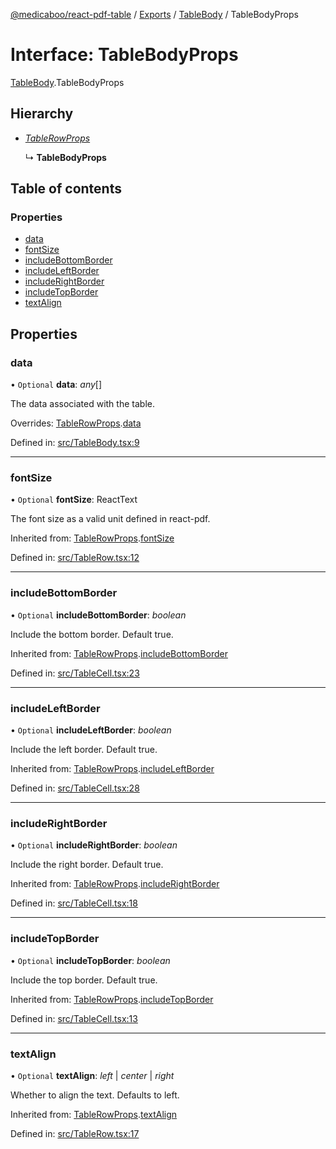 [@medicaboo/react-pdf-table](../README.md) / [Exports](../modules.md) / [TableBody](../modules/tablebody.md) / TableBodyProps

# Interface: TableBodyProps

[TableBody](../modules/tablebody.md).TableBodyProps

## Hierarchy

* [*TableRowProps*](tablerow.tablerowprops.md)

  ↳ **TableBodyProps**

## Table of contents

### Properties

- [data](tablebody.tablebodyprops.md#data)
- [fontSize](tablebody.tablebodyprops.md#fontsize)
- [includeBottomBorder](tablebody.tablebodyprops.md#includebottomborder)
- [includeLeftBorder](tablebody.tablebodyprops.md#includeleftborder)
- [includeRightBorder](tablebody.tablebodyprops.md#includerightborder)
- [includeTopBorder](tablebody.tablebodyprops.md#includetopborder)
- [textAlign](tablebody.tablebodyprops.md#textalign)

## Properties

### data

• `Optional` **data**: *any*[]

The data associated with the table.

Overrides: [TableRowProps](tablerow.tablerowprops.md).[data](tablerow.tablerowprops.md#data)

Defined in: [src/TableBody.tsx:9](https://github.com/Medicaboo/react-pdf-table/blob/6c04208/src/TableBody.tsx#L9)

___

### fontSize

• `Optional` **fontSize**: ReactText

The font size as a valid unit defined in react-pdf.

Inherited from: [TableRowProps](tablerow.tablerowprops.md).[fontSize](tablerow.tablerowprops.md#fontsize)

Defined in: [src/TableRow.tsx:12](https://github.com/Medicaboo/react-pdf-table/blob/6c04208/src/TableRow.tsx#L12)

___

### includeBottomBorder

• `Optional` **includeBottomBorder**: *boolean*

Include the bottom border. Default true.

Inherited from: [TableRowProps](tablerow.tablerowprops.md).[includeBottomBorder](tablerow.tablerowprops.md#includebottomborder)

Defined in: [src/TableCell.tsx:23](https://github.com/Medicaboo/react-pdf-table/blob/6c04208/src/TableCell.tsx#L23)

___

### includeLeftBorder

• `Optional` **includeLeftBorder**: *boolean*

Include the left border. Default true.

Inherited from: [TableRowProps](tablerow.tablerowprops.md).[includeLeftBorder](tablerow.tablerowprops.md#includeleftborder)

Defined in: [src/TableCell.tsx:28](https://github.com/Medicaboo/react-pdf-table/blob/6c04208/src/TableCell.tsx#L28)

___

### includeRightBorder

• `Optional` **includeRightBorder**: *boolean*

Include the right border. Default true.

Inherited from: [TableRowProps](tablerow.tablerowprops.md).[includeRightBorder](tablerow.tablerowprops.md#includerightborder)

Defined in: [src/TableCell.tsx:18](https://github.com/Medicaboo/react-pdf-table/blob/6c04208/src/TableCell.tsx#L18)

___

### includeTopBorder

• `Optional` **includeTopBorder**: *boolean*

Include the top border. Default true.

Inherited from: [TableRowProps](tablerow.tablerowprops.md).[includeTopBorder](tablerow.tablerowprops.md#includetopborder)

Defined in: [src/TableCell.tsx:13](https://github.com/Medicaboo/react-pdf-table/blob/6c04208/src/TableCell.tsx#L13)

___

### textAlign

• `Optional` **textAlign**: *left* \| *center* \| *right*

Whether to align the text. Defaults to left.

Inherited from: [TableRowProps](tablerow.tablerowprops.md).[textAlign](tablerow.tablerowprops.md#textalign)

Defined in: [src/TableRow.tsx:17](https://github.com/Medicaboo/react-pdf-table/blob/6c04208/src/TableRow.tsx#L17)
